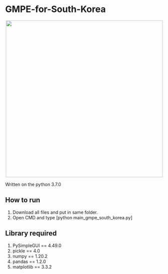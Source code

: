 # GMPE-for-South-Korea
<p align="center">
<img width="500" src="https://user-images.githubusercontent.com/54570998/137612521-fd2d4ac6-7c60-4843-b14a-3dbd0b2b685a.jpg">
</p>

Written on the python 3.7.0

## How to run
1. Download all files and put in same folder.
2. Open CMD and type [python main_gmpe_south_korea.py]

## Library required
1. PySimpleGUI == 4.49.0
2. pickle == 4.0
3. numpy == 1.20.2
4. pandas == 1.2.0
5. matplotlib == 3.3.2


